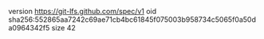 version https://git-lfs.github.com/spec/v1
oid sha256:552865aa7242c69ae71cb4bc61845f075003b958734c5065f0a50da0964342f5
size 42
